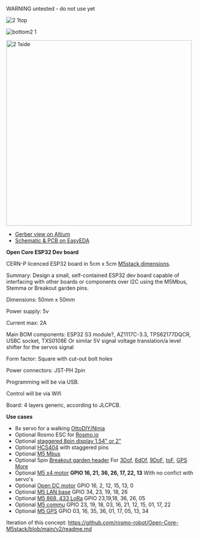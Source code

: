 WARNING untested - do not use yet

![2 1top](https://user-images.githubusercontent.com/400875/155421845-b0deaa11-25b9-4633-8f7b-1cac35d041e0.png)

![bottom2 1](https://user-images.githubusercontent.com/400875/155421879-066880c6-0f89-4e74-8423-ee3c0ec1a567.png)


<img width="496" alt="2 1side" src="https://user-images.githubusercontent.com/400875/153314797-62cbf153-89ad-41ff-8106-a68829210b8c.png">


- [Gerber view on Altium](https://365.altium.com/files/649C7BFA-BEAC-4A11-B612-F499FA4A752B)
- [Schematic & PCB on EasyEDA](https://easyeda.com/editor#id=b0c915455cd342b9a03f863e1992dc43|42f8b3c53ee042b4857c136aa38183c5)

**Open Core ESP32 Dev board**

CERN-P licenced ESP32 board  in 5cm x 5cm [M5stack dimensions](https://shop.m5stack.com/collections/stack-series).

Summary: Design a small, self-contained ESP32 dev board capable of interfacing with other boards or components over I2C using the M5Mbus, Stemma or Breakout garden pins.

Dimensions: 50mm x 50mm

Power supply: 5v 

Current max: 2A

Main BOM components: ESP32 S3 module?, AZ1117C-3.3, TPS62177DQCR, USBC socket, TXS0108E Or similar 5V signal voltage translation/a level shifter for the servos signal

Form factor: Square with cut-out bolt holes

Power connectors: JST-PH 2pin

Programming will be via USB.

Control will be via Wifi

Board: 4 layers generic, according to JLCPCB.

**Use cases**

- 8x servo for a walking [OttoDIY/Ninja](https://www.ottodiy.com/) 
- Optional Rosmo ESC for [Rosmo.io](https://rosmo.io)
- Optional [staggered 8pin display 1.54" or 2"](http://www.lcdwiki.com/1.54inch_IPS_Module)
- Optional [HCS404](https://github.com/rosmo-robot/Rosmo_3D/issues/6) with staggered pins
- Optional [M5 Mbus](https://forum.m5stack.com/topic/360/m5stack-fire-pinout-leaflet)
- Optional 5pin [Breakout garden header](https://shop.pimoroni.com/collections/breakout-garden) For [3Dof](https://shop.pimoroni.com/products/msa301-3dof-motion-sensor-breakout), [6dOf](https://shop.pimoroni.com/products/lsm303d-6dof-motion-sensor-breakout), [9DoF](https://shop.pimoroni.com/products/icm20948),  [toF](https://shop.pimoroni.com/products/vl53l1x-breakout), [GPS](https://shop.pimoroni.com/products/pa1010d-gps-breakout) [More](https://shop.pimoroni.com/?q=breakout+garden)
- Optional [M5 x4 motor](https://docs.m5stack.com/en/module/lego_plus) **GPIO 16, 21, 36, 26, 17, 22, 13** With no confict with servo's
- Optional [Open DC motor](https://github.com/tomorrow56/M5Stack_Motor_Driver/blob/master/M5_Moter_v02_schematics.pdf) GPIO 16, 2, 12, 15, 13, 0
- Optional [M5 LAN base](https://m5stack.oss-cn-shenzhen.aliyuncs.com/resource/docs/schematic/Bases/lan_base.pdf) GPIO 34, 23, 19, 18, 26
- Optional [M5 868, 433 LoRa](https://docs.m5stack.com/en/module/lora868) GPIO 23,19,18, 36, 26, 05
- Optional [M5 commu](https://docs.m5stack.com/en/module/commu) GPIO 23, 19, 18, 03, 16, 21, 12, 15, 01, 17, 22
- Optional [M5 GPS](https://docs.m5stack.com/en/module/gps) GPIO 03, 16, 35, 36, 01, 17, 05, 13, 34

Iteration of this concept: https://github.com/rosmo-robot/Open-Core-M5stack/blob/main/v2/readme.md


